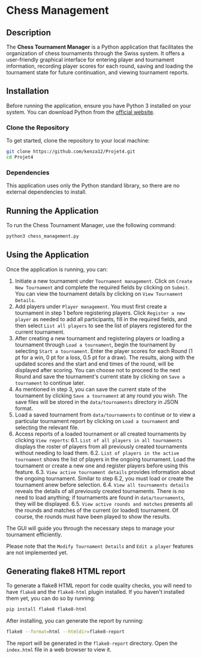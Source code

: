 # Chess Management

## Description

The **Chess Tournament Manager** is a Python application that facilitates the organization of chess tournaments through the Swiss system. It offers a user-friendly graphical interface for entering player and tournament information, recording player scores for each round, saving and loading the tournament state for future continuation, and viewing tournament reports.

## Installation

Before running the application, ensure you have Python 3 installed on your system. You can download Python from the [official website](https://www.python.org/downloads/).

### Clone the Repository

To get started, clone the repository to your local machine:

```bash
git clone https://github.com/kenza12/Projet4.git
cd Projet4
```

### Dependencies

This application uses only the Python standard library, so there are no external dependencies to install.

## Running the Application

To run the Chess Tournament Manager, use the following command:

```bash
python3 chess_management.py
```

## Using the Application

Once the application is running, you can:

1. Initiate a new tournament under `Tournament management`. Click on `Create New Tournament` and complete the required fields by clicking on `Submit`. You can view the tournament details by clicking on `View Tournament Details`.
2. Add players under `Player management`. You must first create a tournament in step 1 before registering players. Click `Register a new player` as needed to add all participants, fill in the required fields, and then select `List all players` to see the list of players registered for the current tournament.
3. After creating a new tournament and registering players or loading a tournament through `Load a tournament`, begin the tournament by selecting `Start a tournament`. Enter the player scores for each Round (1 pt for a win, 0 pt for a loss, 0.5 pt for a draw). The results, along with the updated scores and the start and end times of the round, will be displayed after scoring. You can choose not to proceed to the next Round and save the tournament's current state by clicking on `Save a tournament` to continue later.
4. As mentioned in step 3, you can save the current state of the tournament by clicking `Save a tournament` at any round you wish. The save files will be stored in the `data/tournaments` directory in JSON format.
5. Load a saved tournament from `data/tournaments` to continue or to view a particular tournament report by clicking on `Load a tournament` and selecting the relevant file.
6. Access reports of a loaded tournament or all created tournaments by clicking `View reports`:
    6.1. `List of all players in all tournaments` displays the roster of players from all previously created tournaments without needing to load them.
    6.2. `List of players in the active tournament` shows the list of players in the ongoing tournament. Load the tournament or create a new one and register players before using this feature.
    6.3. `View active tournament details` provides information about the ongoing tournament. Similar to step 6.2, you must load or create the tournament anew before selection.
    6.4. `View all tournaments details` reveals the details of all previously created tournaments. There is no need to load anything; if tournaments are found in `data/tournaments`, they will be displayed.
    6.5. `View active rounds and matches` presents all the rounds and matches of the current (or loaded) tournament. Of course, the rounds must have been played to show the results.

The GUI will guide you through the necessary steps to manage your tournament efficiently.

Please note that the `Modify Tournament Details` and `Edit a player` features are not implemented yet.

## Generating flake8 HTML report

To generate a flake8 HTML report for code quality checks, you will need to have `flake8` and the `flake8-html` plugin installed. If you haven't installed them yet, you can do so by running:

```bash
pip install flake8 flake8-html
```

After installing, you can generate the report by running:

```bash
flake8 --format=html --htmldir=flake8-report
```

The report will be generated in the `flake8-report` directory. Open the `index.html` file in a web browser to view it.
